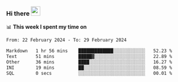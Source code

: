 ### Hi there <a href="https://www.gautamkrishnar.com/"><img src="https://media.giphy.com/media/hvRJCLFzcasrR4ia7z/giphy.gif" width="25px"></a>

📊 **This week I spent my time on**

<!--START_SECTION:waka-->

```txt
From: 22 February 2024 - To: 29 February 2024

Markdown   1 hr 56 mins    █████████████░░░░░░░░░░░░   52.23 %
Text       51 mins         █████▓░░░░░░░░░░░░░░░░░░░   22.89 %
Other      36 mins         ████░░░░░░░░░░░░░░░░░░░░░   16.27 %
INI        19 mins         ██░░░░░░░░░░░░░░░░░░░░░░░   08.59 %
SQL        0 secs          ░░░░░░░░░░░░░░░░░░░░░░░░░   00.01 %
```

<!--END_SECTION:waka-->
